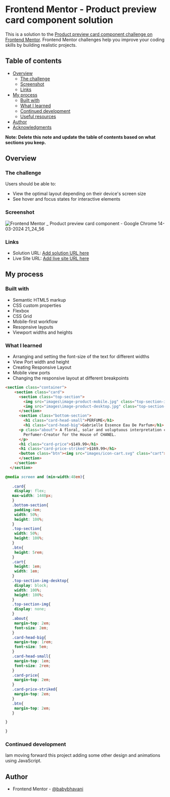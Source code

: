# Frontend Mentor - Product preview card component solution

This is a solution to the [Product preview card component challenge on Frontend Mentor](https://www.frontendmentor.io/challenges/product-preview-card-component-GO7UmttRfa). Frontend Mentor challenges help you improve your coding skills by building realistic projects. 

## Table of contents

- [Overview](#overview)
  - [The challenge](#the-challenge)
  - [Screenshot](#screenshot)
  - [Links](#links)
- [My process](#my-process)
  - [Built with](#built-with)
  - [What I learned](#what-i-learned)
  - [Continued development](#continued-development)
  - [Useful resources](#useful-resources)
- [Author](#author)
- [Acknowledgments](#acknowledgments)

**Note: Delete this note and update the table of contents based on what sections you keep.**

## Overview

### The challenge

Users should be able to:

- View the optimal layout depending on their device's screen size
- See hover and focus states for interactive elements

### Screenshot
![Frontend Mentor _ Product preview card component - Google Chrome 14-03-2024 21_24_56](https://github.com/babybhavani/product-preview-card/assets/152834101/e3b9e5f6-f125-4a1e-b4c5-ff26df17c5be)


### Links

- Solution URL: [Add solution URL here](https://your-solution-url.com)
- Live Site URL: [Add live site URL here](https://your-live-site-url.com)

## My process

### Built with

- Semantic HTML5 markup
- CSS custom properties
- Flexbox
- CSS Grid
- Mobile-first workflow
- Resopnsive layputs
- Viewport widths and heights

### What I learned

- Arranging and setting the font-size of the text for different widths
- View Port width and height
- Creating Responsive Layout
- Mobile view ports
- Changing the responsive layout at different breakpoints

```html
<section class="container">
    <section class="card">
      <section class="top-section">
        <img src="images\image-product-mobile.jpg" class="top-section-img">
        <img src="images\image-product-desktop.jpg" class="top-section-img-desktop">
      </section>
      <section class="bottom-section">
        <h1 class="card-head-small">PERFUME</h1>
        <h1 class="card-head-big">Gabrielle Essence Eau De Parfum</h1>
      <p class="about"> A floral, solar and voluptuous interpretation composed by Olivier Polge, 
        Perfumer-Creator for the House of CHANEL.
      </p>
      <h1 class="card-price">$149.99</h1>
      <h1 class="card-price-striked">$169.99</h1>
      <button class="btn"><img src="images/icon-cart.svg" class="cart">Add to Cart </button>
      </section>
    </section>
  </section>
```
```css
@media screen and (min-width:48em){
   
   .card{
    display: flex;
   max-width: 1440px;
   }
   .bottom-section{
    padding:4em;
    width: 50%;
    height: 100%;
   }
   .top-section{
    width: 50%;
    height: 100%;
   }
   .btn{
    height: 5rem;
   }
   .cart{
    height: 1em;
    width: 1em;
   }
   .top-section-img-desktop{
    display: block;
    width: 100%;
    height: 100%;
   }
   .top-section-img{
    display: none;
   }
   .about{
    margin-top: 2em;
    font-size: 2em;
   }
   .card-head-big{
    margin-top: 1rem;
    font-size: 5em;
   }
   .card-head-small{
    margin-top: 1em;
    font-size: 2rem;
   }
   .card-price{
    margin-top: 2em;
   }
   .card-price-striked{
    margin-top: 2em;
   }
   .btn{
    margin-top: 2em;
   }

}

}
```
### Continued development

Iam moving forward this project adding some other design and animations using JavaScript.

## Author

- Frontend Mentor - [@babybhavani](https://www.frontendmentor.io/profile/babybhavani)


